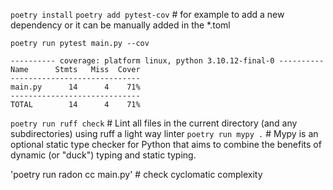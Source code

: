 `poetry install`
`poetry add pytest-cov` # for example to add a new dependency or it can be manually added in the *.toml

`poetry run pytest main.py --cov`

```
---------- coverage: platform linux, python 3.10.12-final-0 ----------
Name      Stmts   Miss  Cover
-----------------------------
main.py      14      4    71%
-----------------------------
TOTAL        14      4    71%

```

`poetry run ruff check`   # Lint all files in the current directory (and any subdirectories) using ruff a light way linter
`poetry run mypy .`   # Mypy is an optional static type checker for Python that aims to combine the benefits of dynamic (or "duck") typing and static typing. 

'poetry run radon cc main.py' # check cyclomatic complexity
